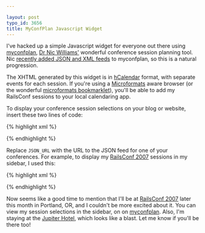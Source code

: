 ```yaml
---

layout: post
typo_id: 3656
title: MyConfPlan Javascript Widget
---
```

I've hacked up a simple Javascript widget for everyone out there using
[myconfplan](http://myconfplan.com), [Dr Nic
Williams'](http://drnicwilliams.com/) wonderful conference session
planning tool. Nic [recently added JSON and XML
feeds](http://blog.myconfplan.com/2007/04/30/xml-and-json-exports-of-session-plans/)
to myconfplan, so this is a natural progression.

The XHTML generated by this widget is in
[hCalendar](http://microformats.org/wiki/hcalendar) format, with
separate events for each session. If you're using a
[Microformats](http://microformats.org/) aware browser (or the wonderful
<a href="javascript:if%20(!document.getElementById('MF_jq'))%20{var%20q=document.createElement('script');q.setAttribute('id',%20'MF_jq');q.setAttribute('src',%20'http://leftlogic.com/js/jquery.js');document.getElementsByTagName('body')[0].appendChild(q);}%20var%20s=document.createElement('script');s.setAttribute('id','MF_loader');%20s.setAttribute('src',%20'http://leftlogic.com/js/microformats.js');document.getElementsByTagName('head')[0].appendChild(s);void(s);">microformats
bookmarklet</a>), you'll be able to add my RailsConf sessions to your
local calendaring app.

To display your conference session selections on your blog or website,
insert these two lines of code:

{% highlight xml %}

<script src="http://files.jnewland.com/display_myconfplan.js" type="text/javascript">
</script>
<script src="JSON_URL?callback=display_myconfplan" type="text/javascript">
</script>
{% endhighlight %}

Replace `JSON_URL` with the URL to the JSON feed for one of your
conferences. For example, to display my [RailsConf
2007](http://conferences.oreillynet.com/rails/) sessions in my sidebar,
I used this:

{% highlight xml %}

<script src="http://files.jnewland.com/display_myconfplan.js" type="text/javascript">
</script>
<script src="http://myconfplan.com/users/jnewland/conferences/RailsConf2007.js?callback=display_myconfplan" type="text/javascript">
</script>
{% endhighlight %}

Now seems like a good time to mention that I'll be at [RailsConf
2007](http://conferences.oreillynet.com/rails/) later this month in
Portland, OR, and I couldn't be more excited about it. You can view my
session selections in the sidebar, on on
[myconfplan](http://myconfplan.com/conferences/RailsConf2007/users/jnewland).
Also, I'm staying at the [Jupiter Hotel](http://www.jupiterhotel.com/),
which looks like a blast. Let me know if you'll be there too!
